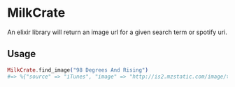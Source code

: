 # MilkCrate

An elixir library will return an image url for a given search term or spotify uri.
 
## Usage

```elixir
MilkCrate.find_image("98 Degrees And Rising")
#=> %{"source" => "iTunes", "image" => "http://is2.mzstatic.com/image/thumb/Music/v4/2e/4c/d0/2e4cd0cd-a9a3-b1ec-51f7-5cee8e75bf01/source/500x500bb.jpg"}
```
